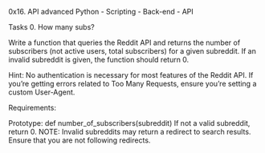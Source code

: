 0x16. API advanced Python - Scripting - Back-end - API

Tasks 0. How many subs?

Write a function that queries the Reddit API and returns the number of subscribers (not active users, total subscribers) for a given subreddit. If an invalid subreddit is given, the function should return 0.

Hint: No authentication is necessary for most features of the Reddit API. If you’re getting errors related to Too Many Requests, ensure you’re setting a custom User-Agent.

Requirements:

Prototype: def number_of_subscribers(subreddit) If not a valid subreddit, return 0. NOTE: Invalid subreddits may return a redirect to search results. Ensure that you are not following redirects.
